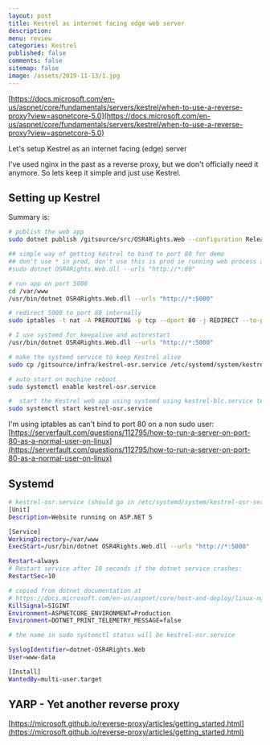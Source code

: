 ```yaml
---
layout: post
title: Kestrel as internet facing edge web server
description: 
menu: review
categories: Kestrel 
published: false 
comments: false     
sitemap: false
image: /assets/2019-11-13/1.jpg
---
```


[https://docs.microsoft.com/en-us/aspnet/core/fundamentals/servers/kestrel/when-to-use-a-reverse-proxy?view=aspnetcore-5.0](https://docs.microsoft.com/en-us/aspnet/core/fundamentals/servers/kestrel/when-to-use-a-reverse-proxy?view=aspnetcore-5.0)

Let's setup Kestrel as an internet facing (edge) server

I've used nginx in the past as a reverse proxy, but we don't officially need it anymore. So lets keep it simple and just use Kestrel.

## Setting up Kestrel

Summary is:

```bash
# publish the web app
sudo dotnet publish /gitsource/src/OSR4Rights.Web --configuration Release --output /var/www

## simple way of getting kestrel to bind to port 80 for demo
## don't use * in prod, don't use this is prod ie running web process as root
#sudo dotnet OSR4Rights.Web.dll --urls "http://*:80"

# run app on port 5000
cd /var/www
/usr/bin/dotnet OSR4Rights.Web.dll --urls "http://*:5000"

# redirect 5000 to port 80 internally
sudo iptables -t nat -A PREROUTING -p tcp --dport 80 -j REDIRECT --to-port 5000

# I use systemd for keepalive and autorestart
/usr/bin/dotnet OSR4Rights.Web.dll --urls "http://*:5000"

# make the systemd service to keep Kestrel alive
sudo cp /gitsource/infra/kestrel-osr.service /etc/systemd/system/kestrel-osr.service

# auto start on machine reboot
sudo systemctl enable kestrel-osr.service

#  start the Kestrel web app using systemd using kestrel-blc.service text files
sudo systemctl start kestrel-osr.service

```

I'm using iptables as can't bind to port 80 on a non sudo user:
[https://serverfault.com/questions/112795/how-to-run-a-server-on-port-80-as-a-normal-user-on-linux](https://serverfault.com/questions/112795/how-to-run-a-server-on-port-80-as-a-normal-user-on-linux)


## Systemd


```bash
# kestrel-osr.service (should go in /etc/systemd/system/kestrel-osr-service)
[Unit]
Description=Website running on ASP.NET 5 

[Service]
WorkingDirectory=/var/www
ExecStart=/usr/bin/dotnet OSR4Rights.Web.dll --urls "http://*:5000"

Restart=always
# Restart service after 10 seconds if the dotnet service crashes:
RestartSec=10

# copied from dotnet documentation at
# https://docs.microsoft.com/en-us/aspnet/core/host-and-deploy/linux-nginx?view=aspnetcore-3.1#code-try-7
KillSignal=SIGINT
Environment=ASPNETCORE_ENVIRONMENT=Production
Environment=DOTNET_PRINT_TELEMETRY_MESSAGE=false

# the name in sudo systemctl status will be kestrel-osr.service

SyslogIdentifier=dotnet-OSR4Rights.Web
User=www-data

[Install]
WantedBy=multi-user.target
```

## YARP - Yet another reverse proxy

[https://microsoft.github.io/reverse-proxy/articles/getting_started.html](https://microsoft.github.io/reverse-proxy/articles/getting_started.html)

